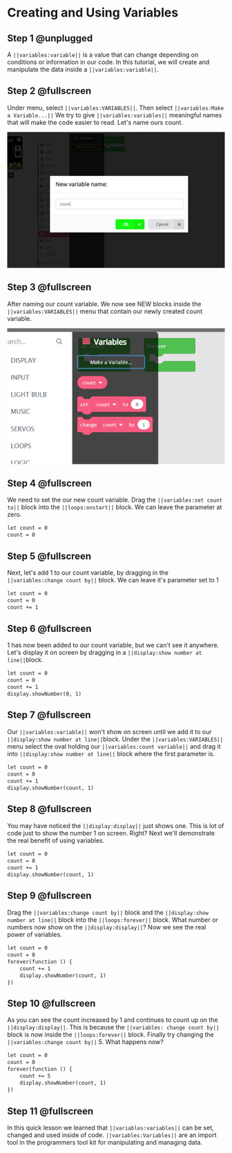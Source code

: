 # Creating and Using Variables

## Step 1 @unplugged

A ``||variables:variable||`` is a value that can change depending on conditions or information in our code. In this tutorial, we will create and manipulate the data inside a ``||variables:variable||``.

## Step 2 @fullscreen

Under menu, select ``||variables:VARIABLES||``. Then select ``||variables:Make a Variable...||``
We try to give ``||variables:variables||`` meaningful names that will make the code easier to read. Let's name ours count.  

![on Start and forever blocks](../static/images/variable_menu.jpg)

## Step 3 @fullscreen

After naming our count variable. We now see NEW blocks inside the ``||variables:VARIABLES||`` menu that contain our newly created count variable.

![drag in on start block](../static/images/count.jpg)
 
## Step 4 @fullscreen

We need to set the our new count variable. Drag the ``||variables:set count to||`` block into the ``||loops:onstart||`` block. We can leave the parameter at zero. 

```blocks
let count = 0
count = 0
```

## Step 5 @fullscreen

Next, let's add 1 to our count variable, by dragging in the ``||variables:change count by||`` block. We can leave it's parameter set to 1 
 
```blocks
let count = 0
count = 0
count += 1
```

## Step 6 @fullscreen

1 has now been added to our count variable, but we can't see it anywhere. Let's display it on screen by dragging in a ``||display:show number at line||``block. 

```blocks
let count = 0
count = 0
count += 1
display.showNumber(0, 1)
```
## Step 7 @fullscreen

Our ``||variables:variable||`` won't show on screen until we add it to our ``||display:show number at line||``block. Under the ``||variables:VARIABLES||`` menu select the oval holding our ``||variables:count variable||`` and drag it into ``||display:show number at line||`` block where the first parameter is.

```blocks
let count = 0
count = 0
count += 1
display.showNumber(count, 1)
```

## Step 8 @fullscreen

You may have noticed the ``||display:display||`` just shows one. This is lot of code just to show the number 1 on screen. Right? Next we'll demonstrate the real benefit of using variables. 

```blocks
let count = 0
count = 0
count += 1
display.showNumber(count, 1)
```

## Step 9 @fullscreen

Drag the ``||variables:change count by||`` block and the ``||display:show number at line||`` block into the ``||loops:forever||`` block. What number or numbers now show on the ``||display:display||``? Now we see the real power of variables. 

```blocks
let count = 0
count = 0
forever(function () {
    count += 1
    display.showNumber(count, 1)
})
```

## Step 10 @fullscreen

As you can see the count increased by 1 and continues to count up on the ``||display:display||``. This is because the ``||variables: change count by||`` block is now inside the ``||loops:forever||`` block. Finally try changing the ``||variables:change count by||`` 5. What happens now?

```blocks
let count = 0
count = 0
forever(function () {
    count += 5
    display.showNumber(count, 1)
})
```

## Step 11 @fullscreen

In this quick lesson we learned that ``||variables:variables||`` can be set, changed and used inside of code. ``||variables:Variables||`` are an import tool in the programmers tool kit for manipulating and managing data. 





